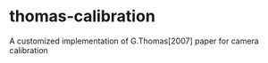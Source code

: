 thomas-calibration
==================

A customized implementation of G.Thomas[2007] paper for camera calibration
